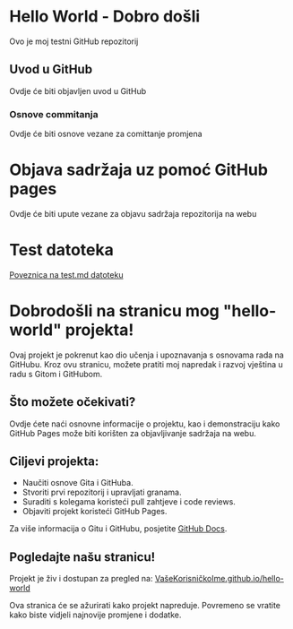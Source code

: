 # Hello World - Dobro došli
Ovo je moj testni GitHub repozitorij

## Uvod u GitHub

Ovdje će biti objavljen uvod u GitHub

### Osnove commitanja

Ovdje će biti osnove vezane za comittanje promjena

# Objava sadržaja uz pomoć GitHub pages

Ovdje će biti upute vezane za objavu sadržaja repozitorija na webu 

# Test datoteka 

[Poveznica na test.md datoteku](test.md)

# Dobrodošli na stranicu mog "hello-world" projekta!

Ovaj projekt je pokrenut kao dio učenja i upoznavanja s osnovama rada na GitHubu. Kroz ovu stranicu, možete pratiti moj napredak i razvoj vještina u radu s Gitom i GitHubom.

## Što možete očekivati?

Ovdje ćete naći osnovne informacije o projektu, kao i demonstraciju kako GitHub Pages može biti korišten za objavljivanje sadržaja na webu.

## Ciljevi projekta:

- Naučiti osnove Gita i GitHuba.
- Stvoriti prvi repozitorij i upravljati granama.
- Suraditi s kolegama koristeći pull zahtjeve i code reviews.
- Objaviti projekt koristeći GitHub Pages.

Za više informacija o Gitu i GitHubu, posjetite [GitHub Docs](https://docs.github.com/).

## Pogledajte našu stranicu!

Projekt je živ i dostupan za pregled na: [VašeKorisničkoIme.github.io/hello-world](https://VašeKorisničkoIme.github.io/hello-world)

Ova stranica će se ažurirati kako projekt napreduje. Povremeno se vratite kako biste vidjeli najnovije promjene i dodatke.
